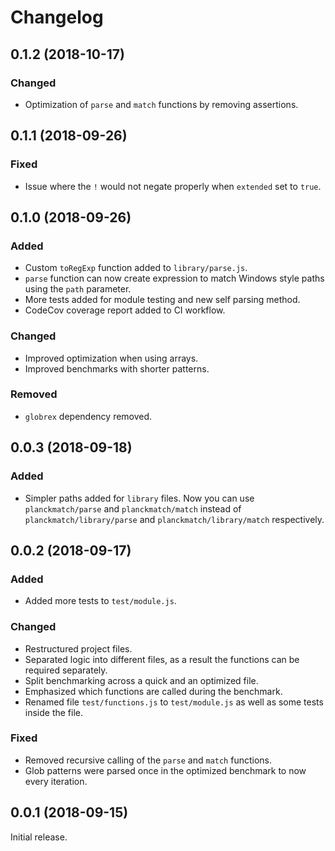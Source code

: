 # Changelog

## 0.1.2 (2018-10-17)
### Changed
- Optimization of `parse` and `match` functions by removing assertions.

## 0.1.1 (2018-09-26)
### Fixed
- Issue where the `!` would not negate properly when `extended` set to `true`.

## 0.1.0 (2018-09-26)
### Added
- Custom `toRegExp` function added to `library/parse.js`.
- `parse` function can now create expression to match Windows style paths using the `path` parameter.
- More tests added for module testing and new self parsing method.
- CodeCov coverage report added to CI workflow.
### Changed
- Improved optimization when using arrays.
- Improved benchmarks with shorter patterns.
### Removed
- `globrex` dependency removed.

## 0.0.3 (2018-09-18)
### Added
- Simpler paths added for `library` files. Now you can use `planckmatch/parse` and `planckmatch/match` instead of `planckmatch/library/parse` and `planckmatch/library/match` respectively.

## 0.0.2 (2018-09-17)
### Added
- Added more tests to `test/module.js`.
### Changed
- Restructured project files.
- Separated logic into different files, as a result the functions can be required separately.
- Split benchmarking across a quick and an optimized file.
- Emphasized which functions are called during the benchmark.
- Renamed file `test/functions.js` to `test/module.js` as well as some tests inside the file.
### Fixed
- Removed recursive calling of the `parse` and `match` functions.
- Glob patterns were parsed once in the optimized benchmark to now every iteration.

## 0.0.1 (2018-09-15)
Initial release.